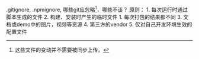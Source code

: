 .gitignore, .npmignore, 哪些git应忽略[^1]，哪些不该？
原则：
	1. 每次运行时通过脚本生成的文件
	2. 构建、安装时产生的临时文件
		1. 每次打包的结果都不同
	3. 文档或demo中的图片，视频等资源
	4. 第三方的vendor
	5. 仅对自己开发环境生效的配置文件

[^1]: 这些文件的变动并不需要被同步上传。